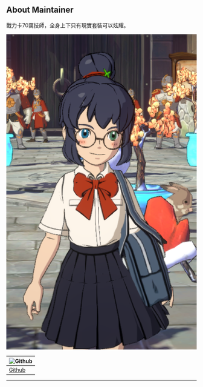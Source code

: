 ## About Maintainer

戰力卡70萬技師，全身上下只有現實套裝可以炫耀。

![Itsukipuru](figures/leaders/Itsukipuru.png ":size=150 Itsukipuru")

| ![Github](https://image.flaticon.com/icons/png/128/1051/1051275.png ":no-zoom") |
| ------------------------------------------------------------------------------- |
| [Github](https://github.com/JuenTingShie)                                       |

---
